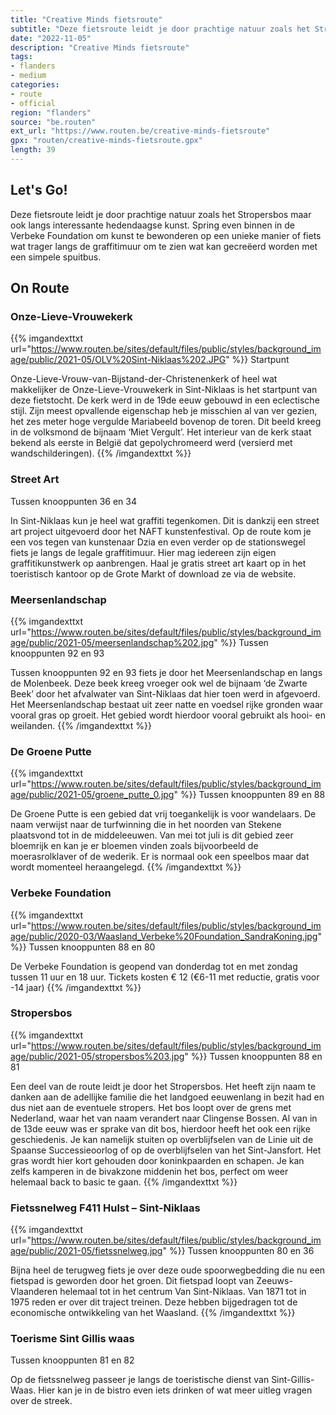 ```yaml
---
title: "Creative Minds fietsroute"
subtitle: "Deze fietsroute leidt je door prachtige natuur zoals het Stropersbos maar ook langs interessante hedendaagse kunst"
date: "2022-11-05"
description: "Creative Minds fietsroute"
tags:
- flanders
- medium
categories:
- route
- official
region: "flanders"
source: "be.routen"
ext_url: "https://www.routen.be/creative-minds-fietsroute"
gpx: "routen/creative-minds-fietsroute.gpx"
length: 39
---
```


## Let's Go!

Deze fietsroute leidt je door prachtige natuur zoals het Stropersbos maar ook langs interessante hedendaagse kunst. Spring even binnen in de Verbeke Foundation om kunst te bewonderen op een unieke manier of fiets wat trager langs de graffitimuur om te zien wat kan gecreëerd worden met een simpele spuitbus.

## On Route

### Onze-Lieve-Vrouwekerk 

{{% imgandexttxt url="https://www.routen.be/sites/default/files/public/styles/background_image/public/2021-05/OLV%20Sint-Niklaas%202.JPG" %}}
Startpunt

Onze-Lieve-Vrouw-van-Bijstand-der-Christenenkerk of heel wat makkelijker de Onze-Lieve-Vrouwekerk in Sint-Niklaas is het startpunt van deze fietstocht. De kerk werd in de 19de eeuw gebouwd in een eclectische stijl. Zijn meest opvallende eigenschap heb je misschien al van ver gezien, het zes meter hoge vergulde Mariabeeld bovenop de toren. Dit beeld kreeg in de volksmond de bijnaam ‘Miet Vergult’. Het interieur van de kerk staat bekend als eerste in België dat gepolychromeerd werd (versierd met wandschilderingen).
{{% /imgandexttxt %}}

### Street Art

Tussen knooppunten 36 en 34

In Sint-Niklaas kun je heel wat graffiti tegenkomen. Dit is dankzij een street art project uitgevoerd door het NAFT kunstenfestival. Op de route kom je een vos tegen van kunstenaar Dzia en even verder op de stationswegel fiets je langs de legale graffitimuur. Hier mag iedereen zijn eigen graffitikunstwerk op aanbrengen. Haal je gratis street art kaart op in het toeristisch kantoor op de Grote Markt of download ze via de website.

### Meersenlandschap

{{% imgandexttxt url="https://www.routen.be/sites/default/files/public/styles/background_image/public/2021-05/meersenlandschap%202.jpg" %}}
Tussen knooppunten 92 en 93

Tussen knooppunten 92 en 93 fiets je door het Meersenlandschap en langs de Molenbeek. Deze beek kreeg vroeger ook wel de bijnaam ‘de Zwarte Beek’ door het afvalwater van Sint-Niklaas dat hier toen werd in afgevoerd. Het Meersenlandschap bestaat uit zeer natte en voedsel rijke gronden waar vooral gras op groeit. Het gebied wordt hierdoor vooral gebruikt als hooi- en weilanden.
{{% /imgandexttxt %}}

### De Groene Putte

{{% imgandexttxt url="https://www.routen.be/sites/default/files/public/styles/background_image/public/2021-05/groene_putte_0.jpg" %}}
Tussen knooppunten 89 en 88

De Groene Putte is een gebied dat vrij toegankelijk is voor wandelaars. De naam verwijst naar de turfwinning die in het noorden van Stekene plaatsvond tot in de middeleeuwen. Van mei tot juli is dit gebied zeer bloemrijk en kan je er bloemen vinden zoals bijvoorbeeld de moerasrolklaver of de wederik. Er is normaal ook een speelbos maar dat wordt momenteel heraangelegd.
{{% /imgandexttxt %}}

### Verbeke Foundation

{{% imgandexttxt url="https://www.routen.be/sites/default/files/public/styles/background_image/public/2020-03/Waasland_Verbeke%20Foundation_SandraKoning.jpg" %}}
Tussen knooppunten 88 en 80

De Verbeke Foundation is geopend van donderdag tot en met zondag tussen 11 uur en 18 uur. Tickets kosten € 12 (€6-11 met reductie, gratis voor -14 jaar)
{{% /imgandexttxt %}}

### Stropersbos 

{{% imgandexttxt url="https://www.routen.be/sites/default/files/public/styles/background_image/public/2021-05/stropersbos%203.jpg" %}}
Tussen knooppunten 88 en 81

Een deel van de route leidt je door het Stropersbos. Het heeft zijn naam te danken aan de adellijke familie die het landgoed eeuwenlang in bezit had en dus niet aan de eventuele stropers. Het bos loopt over de grens met Nederland, waar het van naam verandert naar Clingense Bossen. Al van in de 13de eeuw was er sprake van dit bos, hierdoor heeft het ook een rijke geschiedenis. Je kan namelijk stuiten op overblijfselen van de Linie uit de Spaanse Successieoorlog of op de overblijfselen van het Sint-Jansfort. Het gras wordt hier kort gehouden door koninkpaarden en schapen. Je kan zelfs kamperen in de bivakzone middenin het bos, perfect om weer helemaal back to basic te gaan.
{{% /imgandexttxt %}}

### Fietssnelweg F411 Hulst – Sint-Niklaas

{{% imgandexttxt url="https://www.routen.be/sites/default/files/public/styles/background_image/public/2021-05/fietssnelweg.jpg" %}}
Tussen knooppunten 80 en 36

Bijna heel de terugweg fiets je over deze oude spoorwegbedding die nu een fietspad is geworden door het groen. Dit fietspad loopt van Zeeuws-Vlaanderen helemaal tot in het centrum Van Sint-Niklaas. Van 1871 tot in 1975 reden er over dit traject treinen. Deze hebben bijgedragen tot de economische ontwikkeling van het Waasland.
{{% /imgandexttxt %}}

### Toerisme Sint Gillis waas 

Tussen knooppunten 81 en 82

Op de fietssnelweg passeer je langs de toeristische dienst van Sint-Gillis-Waas. Hier kan je in de bistro even iets drinken of wat meer uitleg vragen over de streek.


